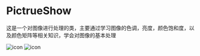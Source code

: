 # PictrueShow
这是一个对图像进行处理的类，主要通过学习图像的色调，亮度，颜色饱和度，以及颜色矩阵等相关知识，学会对图像的基本处理

![icon](https://github.com/wangjia55/PictrueShow/blob/master/screen_shot1.png)
![icon](https://github.com/wangjia55/PictrueShow/blob/master/screen_shot2.png)


